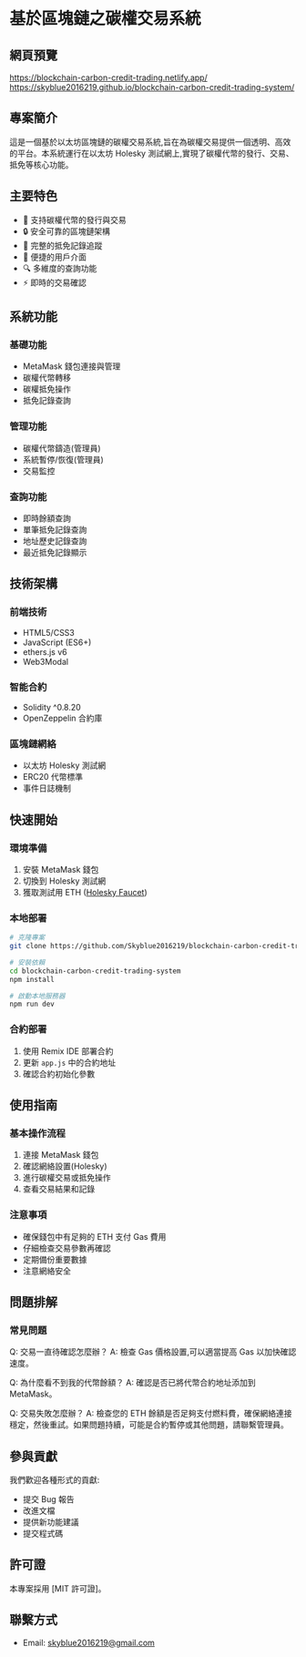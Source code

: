 # 基於區塊鏈之碳權交易系統

## 網頁預覽
https://blockchain-carbon-credit-trading.netlify.app/
https://skyblue2016219.github.io/blockchain-carbon-credit-trading-system/

## 專案簡介

這是一個基於以太坊區塊鏈的碳權交易系統,旨在為碳權交易提供一個透明、高效的平台。本系統運行在以太坊 Holesky 測試網上,實現了碳權代幣的發行、交易、抵免等核心功能。

## 主要特色

- 🌱 支持碳權代幣的發行與交易
- 🔒 安全可靠的區塊鏈架構
- 📝 完整的抵免記錄追蹤
- 👥 便捷的用戶介面
- 🔍 多維度的查詢功能
- ⚡ 即時的交易確認

## 系統功能

### 基礎功能
- MetaMask 錢包連接與管理
- 碳權代幣轉移
- 碳權抵免操作
- 抵免記錄查詢

### 管理功能
- 碳權代幣鑄造(管理員)
- 系統暫停/恢復(管理員)
- 交易監控

### 查詢功能
- 即時餘額查詢
- 單筆抵免記錄查詢
- 地址歷史記錄查詢
- 最近抵免記錄顯示

## 技術架構

### 前端技術
- HTML5/CSS3
- JavaScript (ES6+)
- ethers.js v6
- Web3Modal

### 智能合約
- Solidity ^0.8.20
- OpenZeppelin 合約庫


### 區塊鏈網絡
- 以太坊 Holesky 測試網
- ERC20 代幣標準
- 事件日誌機制

## 快速開始

### 環境準備
1. 安裝 MetaMask 錢包
2. 切換到 Holesky 測試網
3. 獲取測試用 ETH ([Holesky Faucet](https://faucet.quicknode.com/ethereum/holesky))

### 本地部署
```bash
# 克隆專案
git clone https://github.com/Skyblue2016219/blockchain-carbon-credit-trading-system.git

# 安裝依賴
cd blockchain-carbon-credit-trading-system
npm install

# 啟動本地服務器
npm run dev
```

### 合約部署
1. 使用 Remix IDE 部署合約
2. 更新 `app.js` 中的合約地址
3. 確認合約初始化參數

## 使用指南

### 基本操作流程
1. 連接 MetaMask 錢包
2. 確認網絡設置(Holesky)
3. 進行碳權交易或抵免操作
4. 查看交易結果和記錄

### 注意事項
- 確保錢包中有足夠的 ETH 支付 Gas 費用
- 仔細檢查交易參數再確認
- 定期備份重要數據
- 注意網絡安全

## 問題排解

### 常見問題
Q: 交易一直待確認怎麼辦？
A: 檢查 Gas 價格設置,可以適當提高 Gas 以加快確認速度。

Q: 為什麼看不到我的代幣餘額？
A: 確認是否已將代幣合約地址添加到 MetaMask。

Q: 交易失敗怎麼辦？
A: 檢查您的 ETH 餘額是否足夠支付燃料費，確保網絡連接穩定，然後重試。如果問題持續，可能是合約暫停或其他問題，請聯繫管理員。

## 參與貢獻

我們歡迎各種形式的貢獻:
- 提交 Bug 報告
- 改進文檔
- 提供新功能建議
- 提交程式碼

## 許可證

本專案採用 [MIT 許可證]。

## 聯繫方式

- Email: skyblue2016219@gmail.com

